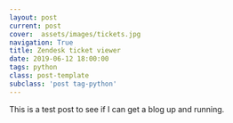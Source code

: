 ```yaml
---
layout: post
current: post
cover:  assets/images/tickets.jpg
navigation: True
title: Zendesk ticket viewer
date: 2019-06-12 18:00:00
tags: python
class: post-template
subclass: 'post tag-python'
---
```


This is a test post to see if I can get a blog up and running.
